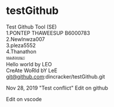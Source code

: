 ﻿# testGithub
Test Github Tool (SE)  
1.PONTEP THAWEESUP B6000783  
2.Newlnwza007  
3.pleza5552  
4.Thanathon  
ทดสอบนะ  
Hello world by LEO  
CreAte WoRld bY LeE  
git@github.com:dincracker/testGithub.git

Nov 28, 2019 "Test conflict"
Edit on github

Edit on vscode
